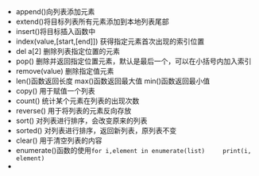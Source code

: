 - append()向列表添加元素
- extend()将目标列表所有元素添加到本地列表尾部
- insert()将目标插入函数中
- index(value,[start,[end]]) 获得指定元素首次出现的索引位置
- del a[2] 删除列表指定位置的元素
- pop() 删除并返回指定位置元素，默认是最后一个，可以在小括号内加入索引
- remove(value) 删除指定值元素
- len()函数返回长度  max()函数返回最大值    min()函数返回最小值
- copy() 用于赋值一个列表
- count()  统计某个元素在列表的出现次数
- reverse() 用于将列表的元素反向存放
- sort() 对列表进行排序，会改变原来的列表
- sorted() 对列表进行排序，返回新列表，原列表不变
- clear() 用于清空列表的内容
- enumerate()函数的使用`for i,element in enumerate(list)     print(i, element)`
- 
<!--stackedit_data:
eyJoaXN0b3J5IjpbNTUxODIyNDYyLC0yODA0NjEwNTcsLTE5MT
U5NTE0MzksMTU0MzI0MzAyNl19
-->